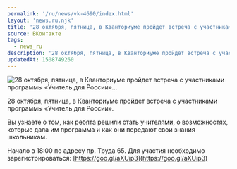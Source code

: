 ```yaml
---
permalink: '/ru/news/vk-4690/index.html'
layout: 'news.ru.njk'
title: '28 октября, пятница, в Кванториуме пройдет встреча с участниками программы «Учитель для России»…'
source: ВКонтакте
tags:
  - news_ru
description: '28 октября, пятница, в Кванториуме пройдет встреча с участниками программы «Учитель для России»…'
updatedAt: 1508749260
---
```

![28 октября, пятница, в Кванториуме пройдет встреча с участниками программы «Учитель для России»…](https://sun9-18.userapi.com/impf/c834201/v834201687/a8a/C47BEnGMA5E.jpg?size=1280x767&quality=96&proxy=1&sign=de27eaa3ae9afa41cb045c796f6d3bff&c_uniq_tag=bQKMlZvtvq_f7z5a_w6Ti1pSt59zdpg-KtoSGEUSMKg&type=album)

28 октября, пятница, в Кванториуме пройдет встреча с участниками программы «Учитель для России».

Вы узнаете о том, как ребята решили стать учителями, о возможностях, которые дала им программа и как они передают свои знания школьникам.

Начало в 18:00 по адресу пр. Труда 65.
Для участия необходимо зарегистрироваться: [https://goo.gl/aXUip3](https://goo.gl/aXUip3)
